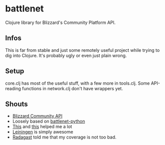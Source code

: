 battlenet
=========

Clojure library for Blizzard's Community Platform API.

Infos
-----
This is far from stable and just some remotely useful project while trying 
to dig into Clojure. It's probably ugly or even just plain wrong.

Setup
-----
core.clj has most of the useful stuff, with a few more in tools.clj.
Some API-reading functions in network.clj don't have wrappers yet.

Shouts
------
* [Blizzard Community API](http://us.battle.net/wow/en/forum/2626217/)
* Loosely based on [battlenet-python](https://github.com/vishnevskiy/battlenet)
* [This](http://java.ociweb.com/mark/clojure/article.html) and [this](http://www.moxleystratton.com/article/clojure/for-non-lisp-programmers) helped me a lot
* [Leiningen](https://github.com/technomancy/leiningen) is simply awesome
* [Radagast](https://github.com/technomancy/radagast) told me that my coverage is not too bad.
